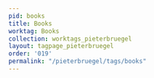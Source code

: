 ```yaml
---
pid: books
title: Books
worktag: Books
collection: worktags_pieterbruegel
layout: tagpage_pieterbruegel
order: '019'
permalink: "/pieterbruegel/tags/books"
---
```

